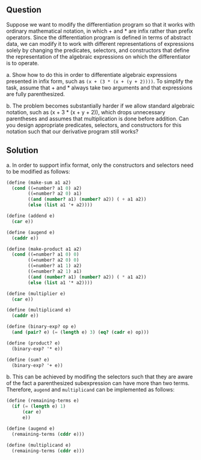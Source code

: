 Question
---
Suppose we want to modify the differentiation program so that it works with ordinary mathematical notation, in which + and * are infix rather than prefix operators.  Since the differentiation program is defined in terms of abstract data, we can modify it to work with different representations of expressions solely by changing the predicates, selectors, and constructors that define the representation of the algebraic expressions on which the differentiator is to operate.

 a. Show how to do this in order to differentiate algebraic expressions presented in infix form, such as `(x + (3 * (x + (y + 2))))`. To simplify the task, assume that + and * always take two arguments and that expressions are fully parenthesized.

 b. The problem becomes substantially harder if we allow standard algebraic notation, such as (x + 3 * (x + y + 2)), which drops unnecessary parentheses and assumes that multiplication is done before addition.  Can you design appropriate predicates, selectors, and constructors for this notation such that our derivative program still works?

Solution
---
a. In order to support infix format, only the constructors and selectors need to be modified as follows: 

```scheme
(define (make-sum a1 a2)
  (cond ((=number? a1 0) a2)
        ((=number? a2 0) a1)
        ((and (number? a1) (number? a2)) ( + a1 a2))
        (else (list a1 '+ a2))))

(define (addend e)
  (car e))

(define (augend e)
  (caddr e))

(define (make-product a1 a2)
  (cond ((=number? a1 0) 0)
        ((=number? a2 0) 0)
        ((=number? a1 1) a2)
        ((=number? a2 1) a1)
        ((and (number? a1) (number? a2)) ( * a1 a2))
        (else (list a1 '* a2))))

(define (multiplier e)
  (car e))

(define (multiplicand e)
  (caddr e))

(define (binary-exp? op e)
  (and (pair? e) (= (length e) 3) (eq? (cadr e) op)))

(define (product? e)
  (binary-exp? '* e))

(define (sum? e)
  (binary-exp? '+ e))
```

b. This can be achieved by modifing the selectors such that they are aware of the fact a parenthesized subexpression can have more than two terms. Therefore, `augend` and `multiplicand` can be implemented as follows:

```scheme
(define (remaining-terms e)
  (if (= (length e) 1)
      (car e)
      e))

(define (augend e)
  (remaining-terms (cddr e)))

(define (multiplicand e)
  (remaining-terms (cddr e)))
```

